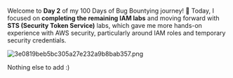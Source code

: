 Welcome to **Day 2** of my 100 Days of Bug Bountying journey! 🎯 Today, I focused on **completing the remaining IAM labs** and moving forward with **STS (Security Token Service)** labs, which gave me more hands-on experience with AWS security, particularly around IAM roles and temporary security credentials.

![3e0819beb5bc305a27e232a9b8bab357.png](../../_resources/3e0819beb5bc305a27e232a9b8bab357.png)

Nothing else to add :)